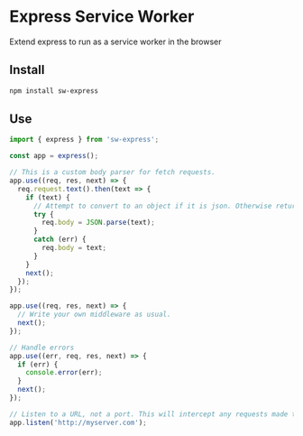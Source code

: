 # Express Service Worker

Extend express to run as a service worker in the browser

## Install

```bash
npm install sw-express
```

## Use

```javascript
import { express } from 'sw-express';

const app = express();

// This is a custom body parser for fetch requests.
app.use((req, res, next) => {
  req.request.text().then(text => {
    if (text) {
      // Attempt to convert to an object if it is json. Otherwise return the text.
      try {
        req.body = JSON.parse(text);
      }
      catch (err) {
        req.body = text;
      }
    }
    next();
  });
});

app.use((req, res, next) => {
  // Write your own middleware as usual.
  next();
});

// Handle errors
app.use((err, req, res, next) => {
  if (err) {
    console.error(err);
  }
  next();
});

// Listen to a URL, not a port. This will intercept any requests made to this url.
app.listen('http://myserver.com');
```


